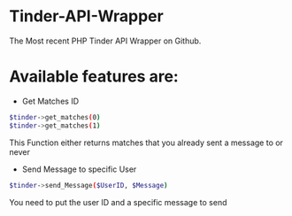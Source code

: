 # Tinder-API-Wrapper


The Most recent PHP Tinder API Wrapper on Github.

# Available features are:
- Get Matches ID

```sh
$tinder->get_matches(0)
$tinder->get_matches(1)
```
This Function either returns matches that you already sent a message to or never

- Send Message to specific User

```sh
$tinder->send_Message($UserID, $Message)
```
You need to put the user ID and a specific message to send
